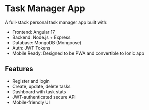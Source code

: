 # Task Manager App

A full-stack personal task manager app built with:

- Frontend: Angular 17
- Backend: Node.js + Express
- Database: MongoDB (Mongoose)
- Auth: JWT Tokens
- Mobile Ready: Designed to be PWA and convertible to Ionic app

## Features

- Register and login
- Create, update, delete tasks
- Dashboard with task stats
- JWT-authenticated secure API
- Mobile-friendly UI
